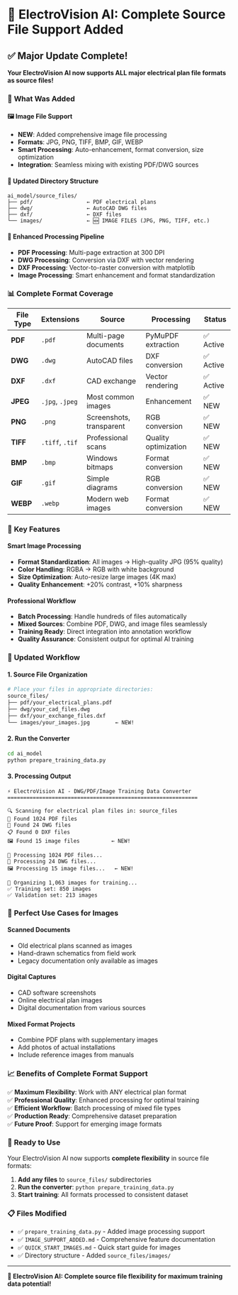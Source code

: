 # 🎉 ElectroVision AI: Complete Source File Support Added

## ✅ **Major Update Complete!**

**Your ElectroVision AI now supports ALL major electrical plan file formats as source files!**

### 🔧 **What Was Added**

#### **🖼️ Image File Support**
- **NEW**: Added comprehensive image file processing
- **Formats**: JPG, PNG, TIFF, BMP, GIF, WEBP
- **Smart Processing**: Auto-enhancement, format conversion, size optimization
- **Integration**: Seamless mixing with existing PDF/DWG sources

#### **📁 Updated Directory Structure**
```
ai_model/source_files/
├── pdf/                 ← PDF electrical plans
├── dwg/                 ← AutoCAD DWG files
├── dxf/                 ← DXF files
└── images/              ← 🆕 IMAGE FILES (JPG, PNG, TIFF, etc.)
```

#### **🚀 Enhanced Processing Pipeline**
- **PDF Processing**: Multi-page extraction at 300 DPI
- **DWG Processing**: Conversion via DXF with vector rendering
- **DXF Processing**: Vector-to-raster conversion with matplotlib
- **Image Processing**: Smart enhancement and format standardization

### 📊 **Complete Format Coverage**

| File Type | Extensions | Source | Processing | Status |
|-----------|------------|---------|------------|---------|
| **PDF** | `.pdf` | Multi-page documents | PyMuPDF extraction | ✅ Active |
| **DWG** | `.dwg` | AutoCAD files | DXF conversion | ✅ Active |
| **DXF** | `.dxf` | CAD exchange | Vector rendering | ✅ Active |
| **JPEG** | `.jpg`, `.jpeg` | Most common images | Enhancement | ✅ NEW |
| **PNG** | `.png` | Screenshots, transparent | RGB conversion | ✅ NEW |
| **TIFF** | `.tiff`, `.tif` | Professional scans | Quality optimization | ✅ NEW |
| **BMP** | `.bmp` | Windows bitmaps | Format conversion | ✅ NEW |
| **GIF** | `.gif` | Simple diagrams | RGB conversion | ✅ NEW |
| **WEBP** | `.webp` | Modern web images | Format conversion | ✅ NEW |

### 🎯 **Key Features**

#### **Smart Image Processing**
- **Format Standardization**: All images → High-quality JPG (95% quality)
- **Color Handling**: RGBA → RGB with white background
- **Size Optimization**: Auto-resize large images (4K max)
- **Quality Enhancement**: +20% contrast, +10% sharpness

#### **Professional Workflow**
- **Batch Processing**: Handle hundreds of files automatically
- **Mixed Sources**: Combine PDF, DWG, and image files seamlessly
- **Training Ready**: Direct integration into annotation workflow
- **Quality Assurance**: Consistent output for optimal AI training

### 🔄 **Updated Workflow**

#### **1. Source File Organization**
```bash
# Place your files in appropriate directories:
source_files/
├── pdf/your_electrical_plans.pdf
├── dwg/your_cad_files.dwg
├── dxf/your_exchange_files.dxf
└── images/your_images.jpg        ← NEW!
```

#### **2. Run the Converter**
```bash
cd ai_model
python prepare_training_data.py
```

#### **3. Processing Output**
```
⚡ ElectroVision AI - DWG/PDF/Image Training Data Converter
============================================================

🔍 Scanning for electrical plan files in: source_files
📄 Found 1024 PDF files
📐 Found 24 DWG files
📋 Found 0 DXF files
🖼️ Found 15 image files          ← NEW!

📄 Processing 1024 PDF files...
📐 Processing 24 DWG files...
🖼️ Processing 15 image files...   ← NEW!

📁 Organizing 1,063 images for training...
✅ Training set: 850 images
✅ Validation set: 213 images
```

### 🎯 **Perfect Use Cases for Images**

#### **Scanned Documents**
- Old electrical plans scanned as images
- Hand-drawn schematics from field work
- Legacy documentation only available as images

#### **Digital Captures**
- CAD software screenshots
- Online electrical plan images
- Digital documentation from various sources

#### **Mixed Format Projects**
- Combine PDF plans with supplementary images
- Add photos of actual installations
- Include reference images from manuals

### 📈 **Benefits of Complete Format Support**

✅ **Maximum Flexibility**: Work with ANY electrical plan format  
✅ **Professional Quality**: Enhanced processing for optimal training  
✅ **Efficient Workflow**: Batch processing of mixed file types  
✅ **Production Ready**: Comprehensive dataset preparation  
✅ **Future Proof**: Support for emerging image formats  

### 🚀 **Ready to Use**

Your ElectroVision AI now supports **complete flexibility** in source file formats:

1. **Add any files** to `source_files/` subdirectories
2. **Run the converter**: `python prepare_training_data.py`
3. **Start training**: All formats processed to consistent dataset

### 📋 **Files Modified**

- ✅ `prepare_training_data.py` - Added image processing support
- ✅ `IMAGE_SUPPORT_ADDED.md` - Comprehensive feature documentation
- ✅ `QUICK_START_IMAGES.md` - Quick start guide for images
- ✅ Directory structure - Added `source_files/images/`

---

**🎉 ElectroVision AI: Complete source file flexibility for maximum training data potential!** 